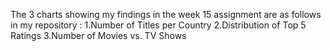 The 3 charts showing my findings in the week 15 assignment are as follows in my repository : 1.Number of Titles per Country
     2.Distribution of Top 5 Ratings
     3.Number of Movies vs. TV Shows
